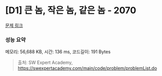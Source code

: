 # [D1] 큰 놈, 작은 놈, 같은 놈 - 2070 

[문제 링크](https://swexpertacademy.com/main/code/problem/problemDetail.do?contestProbId=AV5QQ6qqA40DFAUq) 

### 성능 요약

메모리: 56,688 KB, 시간: 136 ms, 코드길이: 191 Bytes



> 출처: SW Expert Academy, https://swexpertacademy.com/main/code/problem/problemList.do